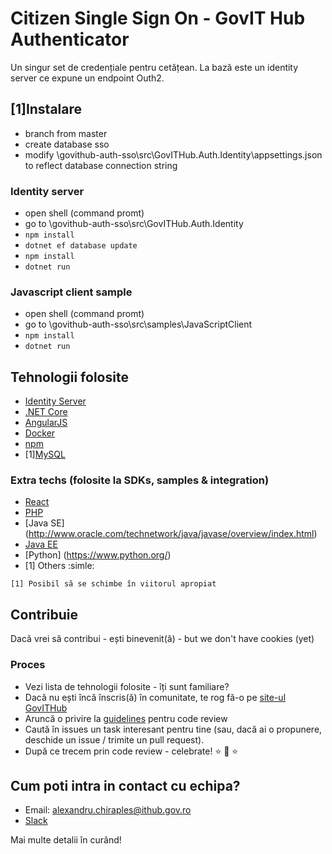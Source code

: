 # Citizen Single Sign On - GovIT Hub Authenticator 
Un singur set de credențiale pentru cetățean. La bază este un identity server ce expune un endpoint Outh2.

## [1]Instalare
- branch from master
- create database sso
- modify \\govithub-auth-sso\src\GovITHub.Auth.Identity\appsettings.json to reflect database connection string

### Identity server
- open shell (command promt)
- go to \\govithub-auth-sso\src\GovITHub.Auth.Identity
- `npm install`
- `dotnet ef database update`
- `npm install`
- `dotnet run`

### Javascript client sample
- open shell (command promt)
- go to \\govithub-auth-sso\src\samples\JavaScriptClient
- `npm install`
- `dotnet run`

## Tehnologii folosite
- [Identity Server](https://identityserver.io/)
- [.NET Core](https://www.microsoft.com/net/core)
- [AngularJS](https://angularjs.org/)
- [Docker](https://docs.docker.com/engine/installation/)
- [npm](https://github.com/npm/npm)
- [1][MySQL](http://www.mysql.com/)



### Extra techs (folosite la SDKs, samples & integration)
- [React](https://facebook.github.io/react/)
- [PHP](http://www.php.net/)
- [Java SE] (http://www.oracle.com/technetwork/java/javase/overview/index.html)
- [Java EE](http://www.oracle.com/technetwork/java/javaee/overview/index.html)
- [Python] (https://www.python.org/)
- [1] Others :simle:


```
[1] Posibil să se schimbe în viitorul apropiat
```
## Contribuie

Dacă vrei să contribui - ești binevenit(ă) - but we don't have cookies (yet) 

### Proces
- Vezi lista de tehnologii folosite - îți sunt familiare?
- Dacă nu ești încă înscris(ă) în comunitate, te rog fă-o pe [site-ul GovITHub](http://ithub.gov.ro/formular-de-aplicatie/)
- Aruncă o privire la [guidelines](https://github.com/gov-ithub/guidelines/blob/master/CODE_REVIEW.md) pentru code review 
- Caută în issues un task interesant pentru tine (sau, dacă ai o propunere, deschide un issue / trimite un pull request). 
- După ce trecem prin code review - celebrate! :star: :star2: :star:

## Cum poti intra in contact cu echipa?
- Email: alexandru.chiraples@ithub.gov.ro
- [Slack](https://govithub.slack.com/messages/gov-authenticator/details/) 

Mai multe detalii în curând! 